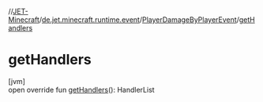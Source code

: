 //[JET-Minecraft](../../../index.md)/[de.jet.minecraft.runtime.event](../index.md)/[PlayerDamageByPlayerEvent](index.md)/[getHandlers](get-handlers.md)

# getHandlers

[jvm]\
open override fun [getHandlers](get-handlers.md)(): HandlerList
